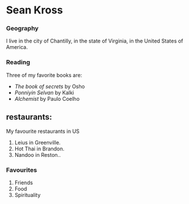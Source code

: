 # Sean Kross

### Geography

I live in the city of Chantilly, in the state of Virginia, in the United States
of America.

### Reading

Three of my favorite books are:

- *The book of secrets* by Osho
- *Ponniyin Selvan* by Kalki
- *Alchemist* by Paulo Coelho

## restaurants:
My favourite restaurants in US

1. Leius in Greenville.
2. Hot Thai in Brandon.
3. Nandoo in Reston..

### Favourites
1. Friends
2. Food
3. Spirituality
